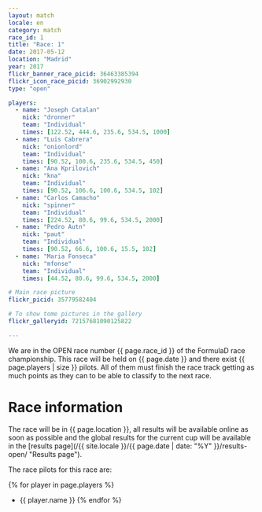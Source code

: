 ```yaml
---
layout: match
locale: en
category: match
race_id: 1
title: "Race: 1"
date: 2017-05-12
location: "Madrid"
year: 2017
flickr_banner_race_picid: 36463385394
flickr_icon_race_picid: 36902992930
type: "open"

players:
  - name: "Joseph Catalan"
    nick: "dronner"
    team: "Individual"
    times: [122.52, 444.6, 235.6, 534.5, 1000]
  - name: "Luis Cabrera"
    nick: "onionlord"
    team: "Individual"
    times: [90.52, 100.6, 235.6, 534.5, 450]
  - name: "Ana Kprilovich"
    nick: "kna"
    team: "Individual"
    times: [90.52, 106.6, 100.6, 534.5, 102]
  - name: "Carlos Camacho"
    nick: "spinner"
    team: "Individual"
    times: [224.52, 80.6, 99.6, 534.5, 2000]
  - name: "Pedro Autn"
    nick: "paut"
    team: "Individual"
    times: [90.52, 66.6, 100.6, 15.5, 102]
  - name: "Maria Fonseca"
    nick: "mfonse"
    team: "Individual"
    times: [44.52, 80.6, 99.6, 534.5, 2000]

# Main race picture
flickr_picid: 35779582404

# To show tome pictures in the gallery
flickr_galleryid: 72157681090125822

---
```


We are in the OPEN race number {{ page.race_id }}
of the FormulaD race championship.
This race will be held on {{ page.date }}
and there exist {{ page.players | size }} pilots.
All of them must finish the
race track getting as much points as they can
to be able to classify to the next race.

Race information
================

The race will be in {{ page.location }},
all results will be available online as soon as possible
and the global results for the current cup will 
be available in the
[results page](/{{ site.locale }}/{{ page.date | date: "%Y" }}/results-open/ "Results page").

The race pilots for this race are:

{% for player in page.players %}
* {{ player.name }}
{% endfor %}



